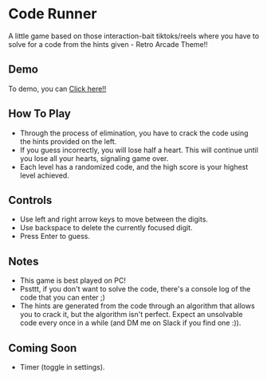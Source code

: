 # Code Runner

A little game based on those interaction-bait tiktoks/reels where you have to solve for a code from the hints given - Retro Arcade Theme!!

## Demo

To demo, you can [Click here!!](https://code-runner-pied.vercel.app/)

## How To Play

- Through the process of elimination, you have to crack the code using the hints provided on the left.
- If you guess incorrectly, you will lose half a heart. This will continue until you lose all your hearts, signaling game over.
- Each level has a randomized code, and the high score is your highest level achieved.

## Controls

- Use left and right arrow keys to move between the digits.
- Use backspace to delete the currently focused digit.
- Press Enter to guess.

## Notes

- This game is best played on PC!
- Pssttt, if you don't want to solve the code, there's a console log of the code that you can enter ;)
- The hints are generated from the code through an algorithm that allows you to crack it, but the algorithm isn't perfect. Expect an unsolvable code every once in a while (and DM me on Slack if you find one :)).

## Coming Soon
- Timer (toggle in settings).